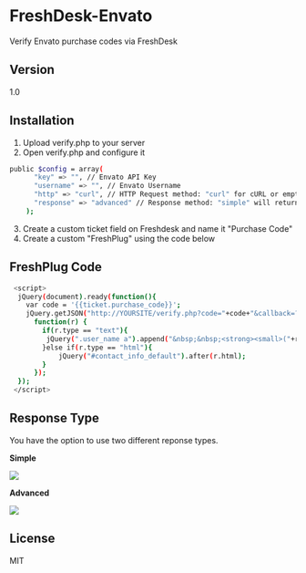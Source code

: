 FreshDesk-Envato
================

Verify Envato purchase codes via FreshDesk

Version
----

1.0

Installation
-----------
1. Upload verify.php to your server
2. Open verify.php and configure it 

```sh
public $config = array(
      "key" => "", // Envato API Key
      "username" => "", // Envato Username
      "http" => "curl", // HTTP Request method: "curl" for cURL or empty for file_get_contents
      "response" => "advanced" // Response method: "simple" will return "Verifed or not verified" while "advanced" will return more info
    ); 
```
3. Create a custom ticket field on Freshdesk and name it "Purchase Code"
4. Create a custom "FreshPlug" using the code below

FreshPlug Code
--------------

```sh
 <script>
  jQuery(document).ready(function(){
    var code = '{{ticket.purchase_code}}';
  	jQuery.getJSON("http://YOURSITE/verify.php?code="+code+"&callback=?",
      function(r) {
        if(r.type == "text"){
         jQuery(".user_name a").append("&nbsp;&nbsp;<strong><small>("+r.text+")</small></strong>");
        }else if(r.type == "html"){
        	jQuery("#contact_info_default").after(r.html);
        }
      });
  });
 </script>
```

Response Type
--------------

You have the option to use two different reponse types. 

**Simple**

![](http://gempixel.com/i/simple.jpeg)

**Advanced**

![](http://gempixel.com/i/advanced.jpeg)

License
----

MIT

